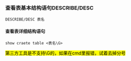 ### 查看表基本结构语句DESCRIBE/DESC

`DESCRIBE/DESC 表名`

#### 查看表详细结构语句

`show craete table <表名\G>`

<mark>第三方工具是不支持\G的，如果在cmd里报错，试着去掉分号</mark>

